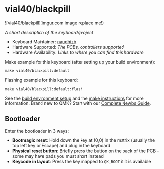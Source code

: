# vial40/blackpill

![vial40/blackpill](imgur.com image replace me!)

*A short description of the keyboard/project*

* Keyboard Maintainer: [naudhizb](https://github.com/naudhizb)
* Hardware Supported: *The PCBs, controllers supported*
* Hardware Availability: *Links to where you can find this hardware*

Make example for this keyboard (after setting up your build environment):

    make vial40/blackpill:default

Flashing example for this keyboard:

    make vial40/blackpill:default:flash

See the [build environment setup](https://docs.qmk.fm/#/getting_started_build_tools) and the [make instructions](https://docs.qmk.fm/#/getting_started_make_guide) for more information. Brand new to QMK? Start with our [Complete Newbs Guide](https://docs.qmk.fm/#/newbs).

## Bootloader

Enter the bootloader in 3 ways:

* **Bootmagic reset**: Hold down the key at (0,0) in the matrix (usually the top left key or Escape) and plug in the keyboard
* **Physical reset button**: Briefly press the button on the back of the PCB - some may have pads you must short instead
* **Keycode in layout**: Press the key mapped to `QK_BOOT` if it is available

